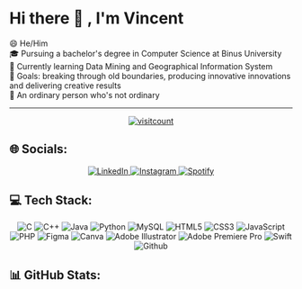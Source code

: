 # Hi there 👋 , I'm Vincent
😄 He/Him  
🎓 Pursuing a bachelor's degree in Computer Science at Binus University  
🌱 Currently learning Data Mining and Geographical Information System  
🚀 Goals: breaking through old boundaries, producing innovative innovations and delivering creative results  
🌟 An ordinary person who's not ordinary

***
<p align="center">
  <a href="https://visitcount.itsvg.in">
    <img src="https://visitcount.itsvg.in/api?id=vcsrng&icon=5&color=12" alt="visitcount">
  </a>
</p>

## 🌐 Socials:
<p align="center">
  <a href="https://linkedin.com/in/vincent-vincent-843224234">
    <img src="https://img.shields.io/badge/LinkedIn-0077B5?style=for-the-badge&logo=linkedin&logoColor=white" alt="LinkedIn">
  </a>
  <a href="https://instagram.com/vincentsaranang">
    <img src="https://img.shields.io/badge/Instagram-E4405F?style=for-the-badge&logo=instagram&logoColor=white" alt="Instagram">
  </a>
  <a href="https://open.spotify.com/user/vincentsaranang">
    <img src="https://img.shields.io/badge/Spotify-1ED760?&style=for-the-badge&logo=spotify&logoColor=white" alt="Spotify">
  </a>
</p>


## 💻 Tech Stack:
<p align="center">
  <img src="https://img.shields.io/badge/c-%2300599C.svg?style=for-the-badge&logo=c&logoColor=white" alt="C">
  <img src="https://img.shields.io/badge/c++-%2300599C.svg?style=for-the-badge&logo=c%2B%2B&logoColor=white" alt="C++">
  <img src="https://img.shields.io/badge/java-%23ED8B00.svg?style=for-the-badge&logo=openjdk&logoColor=white" alt="Java">
  <img src="https://img.shields.io/badge/python-3670A0?style=for-the-badge&logo=python&logoColor=ffdd54" alt="Python">
  <img src="https://img.shields.io/badge/mysql-%2300000f.svg?style=for-the-badge&logo=mysql&logoColor=white" alt="MySQL">
  <img src="https://img.shields.io/badge/html5-%23E34F26.svg?style=for-the-badge&logo=html5&logoColor=white" alt="HTML5">
  <img src="https://img.shields.io/badge/css3-%231572B6.svg?style=for-the-badge&logo=css3&logoColor=white" alt="CSS3">
  <img src="https://img.shields.io/badge/javascript-%23323330.svg?style=for-the-badge&logo=javascript&logoColor=%23F7DF1E" alt="JavaScript">
  <img src="https://img.shields.io/badge/php-%23777BB4.svg?style=for-the-badge&logo=php&logoColor=white" alt="PHP">
  <img src="https://img.shields.io/badge/figma-%23F24E1E.svg?style=for-the-badge&logo=figma&logoColor=white" alt="Figma">
  <img src="https://img.shields.io/badge/Canva-%2300C4CC.svg?style=for-the-badge&logo=Canva&logoColor=white" alt="Canva">
  <img src="https://img.shields.io/badge/adobe%20illustrator-%23FF9A00.svg?style=for-the-badge&logo=adobe%20illustrator&logoColor=white" alt="Adobe Illustrator">
  <img src="https://img.shields.io/badge/Adobe%20Premiere%20Pro-9999FF.svg?style=for-the-badge&logo=Adobe%20Premiere%20Pro&logoColor=white" alt="Adobe Premiere Pro">
  <img src="https://img.shields.io/badge/swift-F54A2A?style=for-the-badge&logo=swift&logoColor=white" alt="Swift">
  <img src="https://img.shields.io/badge/github-%23121011.svg?style=for-the-badge&logo=github&logoColor=white" alt="Github">
</p>


## 📊 GitHub Stats:
<p align="center">
  <a href="https://github.com/vcsrng">
    <img src="https://github-readme-stats.vercel.app/api/top-langs/?username=vcsrng&theme=swift&hide_border=true&include_all_commits=true&count_private=false&layout=compact" alt=""/>
  </a>
</p>
<p align="center">
  <a href="https://github.com/vcsrng">
    <img src="https://github-readme-stats.vercel.app/api?username=vcsrng&theme=swift&hide_border=true&include_all_commits=true&count_private=false" alt=""/>
  </a>
</p>
<p align="center">
  <a href="https://github.com/vcsrng">
    <img src="https://github-readme-streak-stats.herokuapp.com/?user=vcsrng&theme=swift&hide_border=true" alt=""/>
  </a>
</p>



